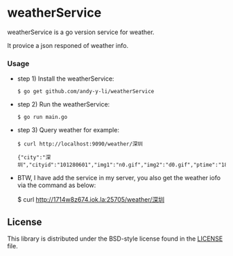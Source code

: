 # weatherService #

weatherService is a go version service for weather.

It provice a json responed of weather info.

### Usage


- step 1) Install the weatherService:
      
      $ go get github.com/andy-y-li/weatherService
      
- step 2) Run the weatherService:
      
      $ go run main.go 
      
- step 3) Query weather for example:
      
      $ curl http://localhost:9090/weather/深圳
      
      {"city":"深圳","cityid":"101280601","img1":"n0.gif","img2":"d0.gif","ptime":"18:00","temp1":"14℃","temp2":"23℃","weather":"晴"}

* BTW, I have add the service in my server, you also 
   get the weather iofo via the command as below:
   
   $ curl http://1714w8z674.iok.la:25705/weather/深圳

## License ##

This library is distributed under the BSD-style license found in the [LICENSE](./LICENSE)
file.

